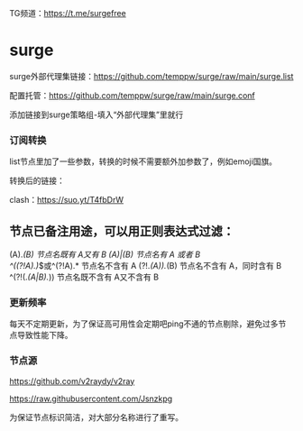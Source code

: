 TG频道：https://t.me/surgefree
# surge
surge外部代理集链接：https://github.com/temppw/surge/raw/main/surge.list

配置托管：https://github.com/temppw/surge/raw/main/surge.conf

添加链接到surge策略组-填入“外部代理集”里就行
### 订阅转换
list节点里加了一些参数，转换的时候不需要额外加参数了，例如emoji国旗。

转换后的链接：

clash：https://suo.yt/T4fbDrW

## 节点已备注用途，可以用正则表达式过滤：
(A).*(B)             节点名既有 A又有 B 
(A)|(B)              节点名有 A 或者 B   
^((?!A).)*$或^(?!A).*   节点名不含有 A 
(?!.*(A)).*(B)         节点名不含有 A，同时含有 B
^(?!(.*(A|B).*))      节点名既不含有 A又不含有 B

### 更新频率
每天不定期更新，为了保证高可用性会定期吧ping不通的节点剔除，避免过多节点导致性能下降。

### 节点源
https://github.com/v2raydy/v2ray

https://raw.githubusercontent.com/Jsnzkpg

为保证节点标识简洁，对大部分名称进行了重写。
